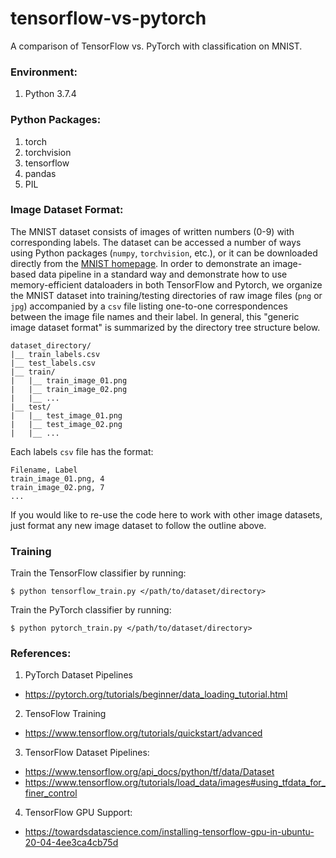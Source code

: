 # tensorflow-vs-pytorch
A comparison of TensorFlow vs. PyTorch with classification on MNIST.

### Environment:

1. Python 3.7.4

### Python Packages:

1. torch
2. torchvision
3. tensorflow
4. pandas
5. PIL

### Image Dataset Format:

The MNIST dataset consists of images of written numbers (0-9) with corresponding labels. The dataset can be accessed a number of ways using Python packages (`numpy`, `torchvision`, etc.), or it can be downloaded directly from the [MNIST homepage](http://yann.lecun.com/exdb/mnist/). In order to demonstrate an image-based data pipeline in a standard way and demonstrate how to use memory-efficient dataloaders in both TensorFlow and Pytorch, we organize the MNIST dataset into training/testing directories of raw image files (`png` or `jpg`) accompanied by a `csv` file listing one-to-one correspondences between the image file names and their label. In general, this "generic image dataset format" is summarized by the directory tree structure below.

```
dataset_directory/
|__ train_labels.csv
|__ test_labels.csv
|__ train/
|   |__ train_image_01.png
|   |__ train_image_02.png
|   |__ ...
|__ test/
|   |__ test_image_01.png
|   |__ test_image_02.png
|   |__ ...   
```

Each labels `csv` file has the format:

```
Filename, Label
train_image_01.png, 4
train_image_02.png, 7
...
```

If you would like to re-use the code here to work with other image datasets, just format any new image dataset to follow the outline above.

### Training

Train the TensorFlow classifier by running:

```
$ python tensorflow_train.py </path/to/dataset/directory>
```

Train the PyTorch classifier by running:

```
$ python pytorch_train.py </path/to/dataset/directory>
```

### References:

1. PyTorch Dataset Pipelines
  * https://pytorch.org/tutorials/beginner/data_loading_tutorial.html
2. TensoFlow Training
  * https://www.tensorflow.org/tutorials/quickstart/advanced
3. TensorFlow Dataset Pipelines:
  * https://www.tensorflow.org/api_docs/python/tf/data/Dataset
  * https://www.tensorflow.org/tutorials/load_data/images#using_tfdata_for_finer_control
4. TensorFlow GPU Support:
  * https://towardsdatascience.com/installing-tensorflow-gpu-in-ubuntu-20-04-4ee3ca4cb75d
